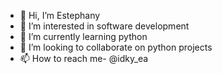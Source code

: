 - 👋 Hi, I’m Estephany
- 👀 I’m interested in software development
- 🌱 I’m currently learning python
- 💞️ I’m looking to collaborate on python projects
- 📫 How to reach me- @idky_ea

<!---
Idky-ea/Idky-ea is a ✨ special ✨ repository because its `README.md` (this file) appears on your GitHub profile.
You can click the Preview link to take a look at your changes.
--->
